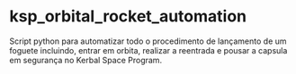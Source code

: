 # ksp_orbital_rocket_automation
Script python para automatizar todo o procedimento de lançamento de um foguete incluindo, entrar em orbita, realizar a reentrada e pousar a capsula em segurança no Kerbal Space Program.
